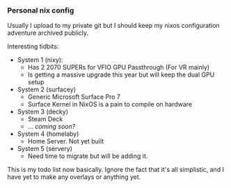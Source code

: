 ### Personal nix config
Usually I upload to my private git but I should keep my nixos configuration adventure archived publicly.

Interesting tidbits:
- System 1 (nixy):
  - Has 2 2070 SUPERs for VFIO GPU Passthrough (For VR mainly)
  - Is getting a massive upgrade this year but will keep the dual GPU setup
- System 2 (surfacey)
  - Generic Microsoft Surface Pro 7
  - Surface Kernel in NixOS is a pain to compile on hardware
- System 3 (decky)
  - Steam Deck
  - ... *coming soon?*
- System 4 (homelaby)
  - Home Server. Not yet built
- System 5 (servery)
  - Need time to migrate but will be adding it.

This is my todo list now basically. Ignore the fact that it's all simplistic, and I have yet to make any overlays or anything yet.